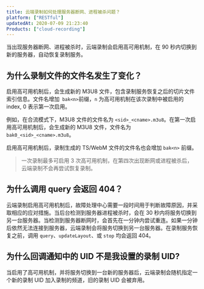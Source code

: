```yaml
---
title: 云端录制如何处理服务器断网、进程被杀问题？
platform: ["RESTful"]
updatedAt: 2020-07-09 21:23:40
Products: ["cloud-recording"]
---
```


当出现服务器断网、进程被杀时，云端录制会启用高可用机制，在 90 秒内切换到新的服务器，自动恢复录制服务。

## 为什么录制文件的文件名发生了变化？

启用高可用机制后，会生成新的 M3U8 文件，包含录制服务恢复之后的切片文件索引信息。文件名增加` bak<n>`前缀，`n` 为高可用机制在该次录制中被启用的 index, 0 表示第一次启用。

例如，在合流模式下，M3U8 文件的文件名为 `<sid>_<cname>.m3u8`。在第一次启用高可用机制后，会生成新的 M3U8 文件，文件名为 `bak0_<sid>_<cname>.m3u8`。

启用高可用机制后，录制生成的 TS/WebM 文件的文件名也会增加 `bak<n>` 前缀。

> 一次录制最多可启用 3 次高可用机制，在第四次出现断网或进程被杀后，云端录制不会再尝试恢复录制。

## 为什么调用 query 会返回 404？

云端录制启用高可用机制后，故障处理中心需要一段时间用于判断故障原因，并采取相应的应对措施。当后台检测到服务器进程被杀时，会在 30 秒内将服务切换到另一台服务器。当检测到服务器断网时，会首先在一分钟内尝试重连。如果一分钟后依然无法连接到服务器，云端录制会将服务切换到另一台服务器。在录制服务恢复之前，调用 `query`、`updateLayout`、或 `stop` 均会返回 404。

## 为什么回调通知中的 UID 不是我设置的录制 UID?

当启用了高可用机制，并将服务切换到一台新的服务器后，云端录制会随机指定一个新的录制 UID 加入录制的频道，旧的录制 UID 会被弃用。
